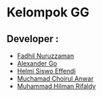 # Kelompok GG

## Developer :
- [Fadhil Nuruzzaman](https://github.com/fdhlnrzzmn)
- [Alexander Go]()
- [Helmi Siswo Effendi](https://github.com/helmai1)
- [Muchamad Choirul Anwar]()
- [Muhammad Hilman Rifaldy](https://github.com/hilmanrfd)
